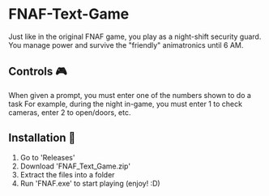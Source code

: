 # FNAF-Text-Game

Just like in the original FNAF game, you play as a night-shift security guard.
You manage power and survive the "friendly" animatronics until 6 AM.

## Controls 🎮
When given a prompt, you must enter one of the numbers shown to do a task
For example, during the night in-game, you must enter 1 to check cameras, enter 2 to open/doors, etc.

## Installation 🔧
1. Go to 'Releases'
2. Download 'FNAF_Text_Game.zip' 
3. Extract the files into a folder
4. Run 'FNAF.exe' to start playing (enjoy! :D)
